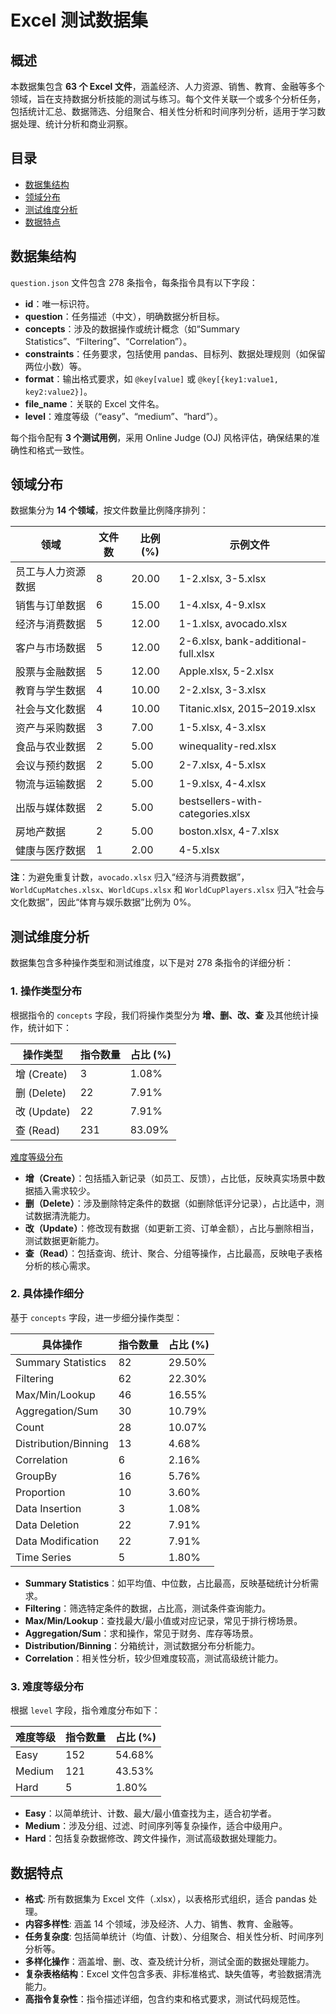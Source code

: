 # Excel 测试数据集

## 概述

本数据集包含 **63 个 Excel 文件**，涵盖经济、人力资源、销售、教育、金融等多个领域，旨在支持数据分析技能的测试与练习。每个文件关联一个或多个分析任务，包括统计汇总、数据筛选、分组聚合、相关性分析和时间序列分析，适用于学习数据处理、统计分析和商业洞察。

## 目录

- [数据集结构](#数据集结构)
- [领域分布](#领域分布)
- [测试维度分析](#测试维度分析)
- [数据特点](#数据特点)

## 数据集结构

`question.json` 文件包含 278 条指令，每条指令具有以下字段：

- **id**：唯一标识符。
- **question**：任务描述（中文），明确数据分析目标。
- **concepts**：涉及的数据操作或统计概念（如“Summary Statistics”、“Filtering”、“Correlation”）。
- **constraints**：任务要求，包括使用 pandas、目标列、数据处理规则（如保留两位小数）等。
- **format**：输出格式要求，如 `@key[value]` 或 `@key[{key1:value1, key2:value2}]`。
- **file_name**：关联的 Excel 文件名。
- **level**：难度等级（“easy”、“medium”、“hard”）。

每个指令配有 **3 个测试用例**，采用 Online Judge (OJ) 风格评估，确保结果的准确性和格式一致性。

## 领域分布

数据集分为 **14 个领域**，按文件数量比例降序排列：

| 领域                     | 文件数 | 比例 (%) | 示例文件                           |
|--------------------------|--------|----------|-----------------------------------|
| 员工与人力资源数据       | 8      | 20.00    | 1-2.xlsx, 3-5.xlsx               |
| 销售与订单数据           | 6      | 15.00    | 1-4.xlsx, 4-9.xlsx               |
| 经济与消费数据           | 5      | 12.00    | 1-1.xlsx, avocado.xlsx           |
| 客户与市场数据           | 5      | 12.00    | 2-6.xlsx, bank-additional-full.xlsx |
| 股票与金融数据           | 5      | 12.00    | Apple.xlsx, 5-2.xlsx             |
| 教育与学生数据           | 4      | 10.00    | 2-2.xlsx, 3-3.xlsx               |
| 社会与文化数据           | 4      | 10.00    | Titanic.xlsx, 2015–2019.xlsx     |
| 资产与采购数据           | 3      | 7.00     | 1-5.xlsx, 4-3.xlsx               |
| 食品与农业数据           | 2      | 5.00     | winequality-red.xlsx             |
| 会议与预约数据           | 2      | 5.00     | 2-7.xlsx, 4-5.xlsx               |
| 物流与运输数据           | 2      | 5.00     | 1-9.xlsx, 4-4.xlsx               |
| 出版与媒体数据           | 2      | 5.00     | bestsellers-with-categories.xlsx |
| 房地产数据               | 2      | 5.00     | boston.xlsx, 4-7.xlsx           |
| 健康与医疗数据           | 1      | 2.00     | 4-5.xlsx                        |

**注**：为避免重复计数，`avocado.xlsx` 归入“经济与消费数据”，`WorldCupMatches.xlsx`、`WorldCups.xlsx` 和 `WorldCupPlayers.xlsx` 归入“社会与文化数据”，因此“体育与娱乐数据”比例为 0%。

## 测试维度分析

数据集包含多种操作类型和测试维度，以下是对 278 条指令的详细分析：

### 1. 操作类型分布

根据指令的 `concepts` 字段，我们将操作类型分为 **增、删、改、查** 及其他统计操作，统计如下：

| 操作类型 | 指令数量 | 占比 (%) |
| --- | --- | --- |
| 增 (Create) | 3 | 1.08% |
| 删 (Delete) | 22 | 7.91% |
| 改 (Update) | 22 | 7.91% |
| 查 (Read) | 231 | 83.09% |

[难度等级分布](https://raw.githubusercontent.com/MoziaVerse/Datasets/main/excel/png/chart%20(2).png)

- **增（Create）**：包括插入新记录（如员工、反馈），占比低，反映真实场景中数据插入需求较少。
- **删（Delete）**：涉及删除特定条件的数据（如删除低评分记录），占比适中，测试数据清洗能力。
- **改（Update）**：修改现有数据（如更新工资、订单金额），占比与删除相当，测试数据更新能力。
- **查（Read）**：包括查询、统计、聚合、分组等操作，占比最高，反映电子表格分析的核心需求。

### 2. 具体操作细分

基于 `concepts` 字段，进一步细分操作类型：

| 具体操作 | 指令数量 | 占比 (%) |
| --- | --- | --- |
| Summary Statistics | 82 | 29.50% |
| Filtering | 62 | 22.30% |
| Max/Min/Lookup | 46 | 16.55% |
| Aggregation/Sum | 30 | 10.79% |
| Count | 28 | 10.07% |
| Distribution/Binning | 13 | 4.68% |
| Correlation | 6 | 2.16% |
| GroupBy | 16 | 5.76% |
| Proportion | 10 | 3.60% |
| Data Insertion | 3 | 1.08% |
| Data Deletion | 22 | 7.91% |
| Data Modification | 22 | 7.91% |
| Time Series | 5 | 1.80% |

- **Summary Statistics**：如平均值、中位数，占比最高，反映基础统计分析需求。
- **Filtering**：筛选特定条件的数据，占比高，测试条件查询能力。
- **Max/Min/Lookup**：查找最大/最小值或对应记录，常见于排行榜场景。
- **Aggregation/Sum**：求和操作，常见于财务、库存等场景。
- **Distribution/Binning**：分箱统计，测试数据分布分析能力。
- **Correlation**：相关性分析，较少但难度较高，测试高级统计能力。

### 3. 难度等级分布

根据 `level` 字段，指令难度分布如下：

| 难度等级 | 指令数量 | 占比 (%) |
| --- | --- | --- |
| Easy | 152 | 54.68% |
| Medium | 121 | 43.53% |
| Hard | 5 | 1.80% |

- **Easy**：以简单统计、计数、最大/最小值查找为主，适合初学者。
- **Medium**：涉及分组、过滤、时间序列等复杂操作，适合中级用户。
- **Hard**：包括复杂数据修改、跨文件操作，测试高级数据处理能力。


## 数据特点

- **格式**: 所有数据集为 Excel 文件（.xlsx），以表格形式组织，适合 pandas 处理。
- **内容多样性**: 涵盖 14 个领域，涉及经济、人力、销售、教育、金融等。
- **任务复杂度**: 包括简单统计（均值、计数）、分组聚合、相关性分析、时间序列分析等。
- **多样化操作**：涵盖增、删、改、查及统计分析，测试全面的数据处理能力。
- **复杂表格结构**：Excel 文件包含多表、非标准格式、缺失值等，考验数据清洗能力。
- **高指令复杂性**：指令描述详细，包含约束和格式要求，测试代码规范性。
